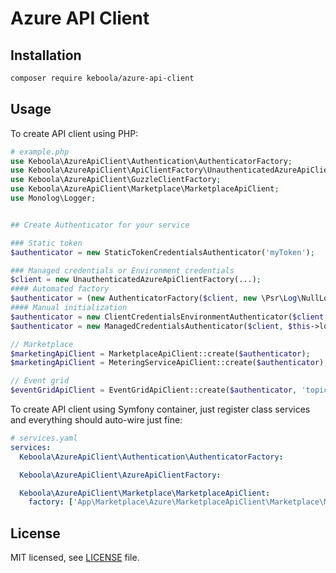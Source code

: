 # Azure API Client

## Installation

```bash
composer require keboola/azure-api-client
```

## Usage

To create API client using PHP:

```php
# example.php
use Keboola\AzureApiClient\Authentication\AuthenticatorFactory;
use Keboola\AzureApiClient\ApiClientFactory\UnauthenticatedAzureApiClientFactory;
use Keboola\AzureApiClient\GuzzleClientFactory;
use Keboola\AzureApiClient\Marketplace\MarketplaceApiClient;
use Monolog\Logger;


## Create Authenticator for your service

### Static token
$authenticator = new StaticTokenCredentialsAuthenticator('myToken');

### Managed credentials or Environment credentials
$client = new UnauthenticatedAzureApiClientFactory(...);
#### Automated factory
$authenticator = (new AuthenticatorFactory($client, new \Psr\Log\NullLogger()))->createAuthenticator();
#### Manual initialization
$authenticator = new ClientCredentialsEnvironmentAuthenticator($client, $this->logger);
$authenticator = new ManagedCredentialsAuthenticator($client, $this->logger);

// Marketplace
$marketingApiClient = MarketplaceApiClient::create($authenticator);
$marketingApiClient = MeteringServiceApiClient::create($authenticator);

// Event grid
$eventGridApiClient = EventGridApiClient::create($authenticator, 'topic hostname');
```

To create API client using Symfony container, just register class services and everything should auto-wire just fine:
```yaml
# services.yaml
services:
  Keboola\AzureApiClient\Authentication\AuthenticatorFactory:

  Keboola\AzureApiClient\AzureApiClientFactory:

  Keboola\AzureApiClient\Marketplace\MarketplaceApiClient:
    factory: ['App\Marketplace\Azure\MarketplaceApiClient\Marketplace\MarketplaceApiClient', 'create']
```

## License

MIT licensed, see [LICENSE](./LICENSE) file.
